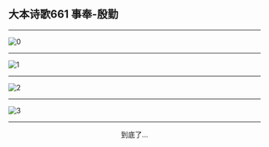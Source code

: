 
## 大本诗歌661 事奉-殷勤
        
<div id="aplayer0"></div>

---

<img alt="0" data-original="https://cdn.jsdelivr.net/gh/k34869/shi/data/d0659/0">

---

<img alt="1" data-original="https://cdn.jsdelivr.net/gh/k34869/shi/data/d0659/1">

---

<img alt="2" data-original="https://cdn.jsdelivr.net/gh/k34869/shi/data/d0659/2">

---

<img alt="3" data-original="https://cdn.jsdelivr.net/gh/k34869/shi/data/d0659/3">

---

<p style="text-align: center">到底了...</p>

<script src="/js/dist-view.js"></script>

<script>
MAIN.id = 'd0659';
        
const ap0 = new APlayer({
    container: document.getElementById('aplayer0'),
    volume: 1,
    loop: 'none',
    preload: 'none',
    audio: [{
        name: '大本诗歌661.mp3',
        artist: '大本诗歌',
        url: 'https://res.wx.qq.com/voice/getvoice?mediaid=MzI0NTk3MDM5M18yMjQ3NDk2MDc4',
        cover: '/favicon'
    }]
});
</script>

